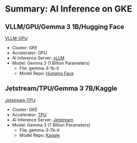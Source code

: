 # Summary: AI Inference on GKE

## VLLM/GPU/Gemma 3 1B/Hugging Face

[VLLM-GPU](./vllm-gpu/README.md)

- Cluster: GKE
- Accelerator: GPU
- AI Inference Server: [vLLM](https://docs.vllm.ai/en/latest/)
- Model: Gemma 3 (1 Billion Parameters)
  - File: gemma-3-1b-it
  - Model Repo: [Hugging Face](https://huggingface.co/google/gemma-3-1b-it)

## Jetstream/TPU/Gemma 3 7B/Kaggle

[Jetstream-TPU](./jetstream-tpu/README.md)

- Cluster: GKE
- Accelerator: [TPU](https://cloud.google.com/kubernetes-engine/docs/concepts/tpus#availability)
- AI Inference Server: [Jetstream](https://github.com/AI-Hypercomputer/JetStream)
- Model: Gemma 3 (7 Billion Parameters)
  - File: gemma-3-7b-it
  - Model Repo: [Kaggle](https://www.kaggle.com/models/google/gemma)
